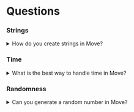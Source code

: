 # Questions

### Strings

<details>
<summary>How do you create strings in Move?</summary>

It's a bit hard to find in the documentation, but strings are handled as vectors that are defined inline and can be constructed via hexadecimal literal or bytestring literal of type `vector<u8>`:

```move
// These are both "hello world" strings

let hexStr = x"68656c6c6f20776f726c64";

let byteStr = b"hello world";
```

In either case they are of type `vector<u8>`

More info on this can be found [here](https://move-book.com/advanced-topics/managing-collections-with-vectors.html#hex-and-bytestring-literal-for-inline-vector-definitions)

</details>

### Time

<details>
<summary>What is the best way to handle time in Move?</summary>

This likely differs between blockchains that are leveraging Move.

Here is an answer provided by Sam Blackshear regarding the Sui blockchain:

> For now, we only have a coarse notion of time available via epoch numbers. A new epoch begins every 24 hours.
>
> The current epoch number can be read in Move via [SuiSystem::epoch:](https://github.com/MystenLabs/sui/blob/main/sui_programmability/framework/sources/Governance/SuiSystem.move#L262), but we are working on making the epoch number readable from TxContext, which will be more convenient ([https://github.com/MystenLabs/sui/issues/1980](https://github.com/MystenLabs/sui/issues/1980)).
>
> A finer-grained notion of time is coming, but will take a bit longer--follow [https://github.com/MystenLabs/sui/issues/1696](https://github.com/MystenLabs/sui/issues/1696) for updates.

</details>

### Randomness

<details>
<summary>Can you generate a random number in Move?</summary>

In Move, like other smart contract languages, the contract needs to be deterministic (produce the same output for the same input every time). If you had a random value generated within the contract it would produce a different ouput for each input you provided and would not be deterministic. In order to use random values you need to provide them from outside the contract via parameters (i.e. pass in the random value).

</details>
